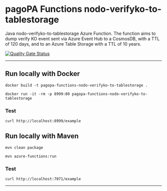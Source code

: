 # pagoPA Functions nodo-verifyko-to-tablestorage

Java nodo-verifyko-to-tablestorage Azure Function.
The function aims to dump verify KO event sent via Azure Event Hub to a CosmosDB, with a TTL of 120 days, and to an Azure Table Storage with a TTL of 10 years.

[![Quality Gate Status](https://sonarcloud.io/api/project_badges/measure?project=pagopa_pagopa-nodo-verifyko-to-tablestorage&metric=alert_status)](https://sonarcloud.io/dashboard?id=pagopa_pagopa-nodo-verifyko-to-tablestorage)


---

## Run locally with Docker
`docker build -t pagopa-functions-nodo-verifyko-to-tablestorage .`

`docker run -it -rm -p 8999:80 pagopa-functions-nodo-verifyko-to-tablestorage`

### Test
`curl http://localhost:8999/example`

## Run locally with Maven

`mvn clean package`

`mvn azure-functions:run`

### Test
`curl http://localhost:7071/example`

---
